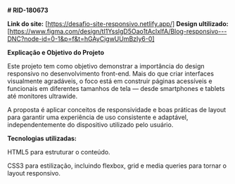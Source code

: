 **# RID-180673**

**Link do site:** [https://desafio-site-responsivo.netlify.app/]
**Design ultilizado:** [https://www.figma.com/design/tI1YsslgD5Oao1tAclxlfA/Blog-responsivo---DNC?node-id=0-1&p=f&t=hGAyCigwUUmBzIy6-0]


**Explicação e Objetivo do Projeto**

Este projeto tem como objetivo demonstrar a importância do design responsivo no desenvolvimento front-end.
Mais do que criar interfaces visualmente agradáveis, o foco está em construir páginas acessíveis e funcionais em diferentes tamanhos de tela — desde smartphones e tablets até monitores ultrawide.

A proposta é aplicar conceitos de responsividade e boas práticas de layout para garantir uma experiência de uso consistente e adaptável, independentemente do dispositivo utilizado pelo usuário.

**Tecnologias utilizadas:**

HTML5 para estruturar o conteúdo.

CSS3 para estilização, incluindo flexbox, grid e media queries para tornar o layout responsivo.
